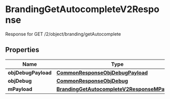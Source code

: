 

# BrandingGetAutocompleteV2Response

Response for GET /2/object/branding/getAutocomplete

## Properties

| Name | Type | Description | Notes |
|------------ | ------------- | ------------- | -------------|
|**objDebugPayload** | [**CommonResponseObjDebugPayload**](CommonResponseObjDebugPayload.md) |  |  |
|**objDebug** | [**CommonResponseObjDebug**](CommonResponseObjDebug.md) |  |  [optional] |
|**mPayload** | [**BrandingGetAutocompleteV2ResponseMPayload**](BrandingGetAutocompleteV2ResponseMPayload.md) |  |  |



